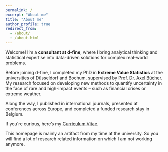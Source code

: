 ```yaml
---
permalink: /
excerpt: "About me"
title: "About me"
author_profile: true
redirect_from: 
  - /about/
  - /about.html
---
```


Welcome! I’m a **consultant at d-fine**, where I bring analytical thinking and statistical expertise into data-driven solutions for complex real-world problems.

Before joining d-fine, I completed my PhD in **Extreme Value Statistics** at the universities of Düsseldorf and Bochum, supervised by [Prof. Dr. Axel Bücher](https://math.ruhr-uni-bochum.de/en/faculty/professorships/stochastics/group-buecher/staff/axel-buecher/).  
My research focused on developing new methods to quantify uncertainty in the face of rare and high-impact events – such as financial crises or extreme weather.  

Along the way, I published in international journals, presented at conferences across Europe, and completed a funded research stay in Belgium.

If you're curious, here’s my [Curriculum Vitae](https://torbenstaud.github.io/cv/).

This homepage is mainly an artifact from my time at the university. So you will find a lot of research related information on which I am not working anymore.

<!-- Welcome to my website. I am a post doctoral research assistant at the Chair of Mathematical Statistics, [Ruhr University Bochum](https://math.ruhr-uni-bochum.de/en/faculty/professorships/stochastics/group-buecher/) and together with my great mentor [Professor Dr. Axel Bücher](https://math.ruhr-uni-bochum.de/en/faculty/professorships/stochastics/group-buecher/staff/axel-buecher/) we form the task force working on [Statistical inference for extremes based on sliding block maxima](https://gepris.dfg.de/gepris/projekt/465665892) which is a DFG funded project. Furthermore, together with Professor Bücher and the outstanding [Professor Dr. Johan Segers](https://www.kuleuven.be/wieiswie/en/person/00019313) from the KU Leuven I am working on a project on [non-stationary extremes](https://research.kuleuven.be/portal/en/project/3E241012) important for climatological applications. The latter project was financially supported by the RUB Research School. 

My research interests include
------
1. Efficient Algorithms for Extreme Value Statistics
2. High Performance Computing in Applied Statistics
3. Resampling and Bootstrap Methods in non-standard settings
4. Extreme Value Statistics of (Non-)Stationary Time Series
5. Mathematical and Applied Statistics -->

